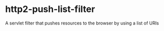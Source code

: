 # http2-push-list-filter
A servlet filter that pushes resources to the browser by using a list of URIs
